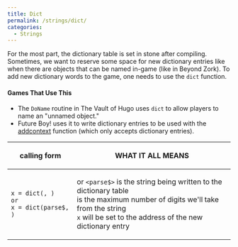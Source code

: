 ```yaml
---
title: Dict
permalink: /strings/dict/
categories: 
  - Strings
---
```


For the most part, the dictionary table is set in stone after compiling.
Sometimes, we want to reserve some space for new dictionary entries like
when there are objects that can be named in-game (like in Beyond Zork).
To add new dictionary words to the game, one needs to use the `dict`
function.

#### Games That Use This

- The `DoName` routine in The Vault of Hugo uses `dict` to allow
players to name an "unnamed object."
- Future Boy! uses it to write dictionary entries to be used with the
[addcontext](Addcontext) function (which only accepts
dictionary entries).

<table>
<thead>
<tr class="header">
<th><p>calling form</p></th>
<th><p>WHAT IT ALL MEANS</p></th>
</tr>
</thead>
<tbody>
<tr class="odd">
<td><p><code>x = dict(</code><array><code>, </code><maxlen><code>)</code><br />
<code>or</code><br />
<code>x = dict(parse$, </code><maxlen><code>)</code></p></td>
<td><p><array> or <code>&lt;parse$&gt;</code> is the string being written to the dictionary table<br />
<maxlen> is the maximum number of digits we'll take from the string<br />
<code>x</code> will be set to the address of the new dictionary entry</p></td>
</tr>
</tbody>
</table>

